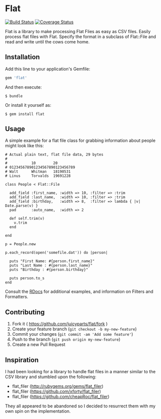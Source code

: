 # Flat

[![Build Status](https://travis-ci.org/juicyparts/flat.svg?branch=develop)](https://travis-ci.org/juicyparts/flat)
[![Coverage Status](https://coveralls.io/repos/juicyparts/flat/badge.png?branch=develop)](https://coveralls.io/r/juicyparts/flat?branch=develop)

Flat is a library to make processing Flat Flies as easy as CSV files. Easily process flat files with Flat. Specify the format in a subclass of Flat::File and read and write until the cows come home.

## Installation

Add this line to your application's Gemfile:

```ruby
gem 'flat'
```

And then execute:

    $ bundle

Or install it yourself as:

    $ gem install flat

## Usage

A simple example for a flat file class for grabbing information about
people might look like this:

    # Actual plain text, flat file data, 29 bytes
    #
    #           10        20
    # 012345678901234567890123456789
    # Walt      Whitman   18190531
    # Linus     Torvalds  19691228

    class People < Flat::File

      add_field :first_name, :width => 10, :filter => :trim
      add_field :last_name,  :width => 10, :filter => :trim
      add_field :birthday,   :width => 8,  :filter => lambda { |v| Date.parse(v) }
      pad       :auto_name,  :width => 2

      def self.trim(v)
        v.trim
      end

    end

    p = People.new

    p.each_record(open('somefile.dat')) do |person|

      puts "First Name: #{person.first_name}"
      puts "Last Name : #{person.last_name}"
      puts "Birthday : #{person.birthday}"

      puts person.to_s
    end

Consult the [RDocs](http://rubydoc.info/github/juicyparts/flat) for additional examples, and information on Filters and
Formatters.

## Contributing

1. Fork it ( https://github.com/juicyparts/flat/fork )
2. Create your feature branch (`git checkout -b my-new-feature`)
3. Commit your changes (`git commit -am 'Add some feature'`)
4. Push to the branch (`git push origin my-new-feature`)
5. Create a new Pull Request

## Inspiration

I had been looking for a library to handle flat files in a manner similar to
the CSV library and stumbled upon the following:

* flat_filer (http://rubygems.org/gems/flat_filer)
* flat_filer (https://github.com/xforty/flat_filer)
* flat_filer (https://github.com/cheapRoc/flat_filer)

They all appeared to be abandoned so I decided to resurrect them with my own
spin on the implementation.
